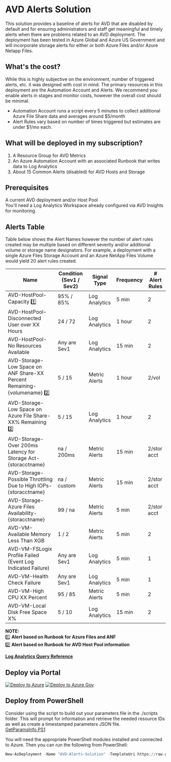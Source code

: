 # AVD Alerts Solution
This solution provides a baseline of alerts for AVD that are disabled by default and for ensuring administrators and staff get meaningful and timely alerts when there are problems related to an AVD deployment. The deployment has been tested in Azure Global and Azure US Government and will incorporate storage alerts for either or both Azure Files and/or Azure Netapp Files.

## What's the cost?
While this is highly subjective on the environment, number of triggered alerts, etc. it was designed with cost in mind. The primary resources in this deployment are the Automation Account and Alerts. We recommend you enable alerts in stages and monitor costs, however the overall cost should be minimal.  
- Automation Account runs a script every 5 minutes to collect additional Azure File Share data and averages around $5/month
- Alert Rules vary based on number of times triggered but estimates are under $1/mo each.

## What will be deployed in my subscription?
1. A Resource Group for AVD Metrics
2. An Azure Automation Account with an associated Runbook that writes data to Log Analytics
3. About 15 Common Alerts (disabled) for AVD Hosts and Storage

## Prerequisites
A current AVD deployment and/or Host Pool  
You'll need a Log Analytics Workspace already configured via AVD Insights for monitoring.  

## Alerts Table

Table below shows the Alert Names however the number of alert rules created may be multiple based on different severity and/or additional volume or storage name designators. For example, a deployment with a single Azure Files Storage Account and an Azure NetApp Files Volume would yield 20 alert rules created.

| Name                                                              | Condition (Sev1 / Sev2) |  Signal Type |  Frequency   |  # Alert Rules |
|---                                                                |---                      |---           |---           |---  
| AVD-HostPool-Capacity :one:                                       | 95% / 85%          | Log Analytics  |  5 min       |    2  |
| AVD-HostPool-Disconnected User over XX Hours                      | 24 / 72               | Log Analytics  |  1 hour      |   2  |
| AVD-HostPool-No Resources Available                               | Any are Sev1          | Log Analytics |  15 min      |  2   |
| AVD-Storage-Low Space on ANF Share-XX Percent Remaining-{volumename} :two: | 5 / 15               | Metric Alerts |   1 hour    |  2/vol  |
| AVD-Storage-Low Space on Azure File Share-XX% Remaining :two:     | 5 / 15                | Log Analytics  |   1 hour     |   2   |
| AVD-Storage-Over 200ms Latency for Storage Act-{storacctname}     | na / 200ms            | Metric Alerts |  15 min     |  2/stor acct |
| AVD-Storage-Possible Throttling Due to High IOPs-{storacctname}   | na / custom          | Metric Alerts | 15 min        | 2/stor acct |
| AVD-Storage-Azure Files Availability-{storacctname}               | 99 / na               | Metric Alerts | 5 min         | 2/stor acct |
| AVD-VM-Available Memory Less Than XGB                             | 1 / 2                 | Metric Alerts | 5 min         |   2  |
| AVD-VM-FSLogix Profile Failed (Event Log Indicated Failure)       | Any are Sev1          | Log Analytics | 5 min         |   1  |
| AVD-VM-Health Check Failure                                       | Any are Sev1          | Log Analytics | 5 min         |   1  |
| AVD-VM-High CPU XX Percent                                        | 95 / 85               | Metric Alerts | 5 min         |   2  |
| AVD-VM-Local Disk Free Space X%                                   | 5 / 10                | Log Analytics | 15 min        |   2  |

__NOTE:__  
:one: __Alert based on Runbook for Azure Files and ANF__  
:two: __Alert based on Runbook for AVD Host Pool information__  

[**Log Analytics Query Reference**](AlertQueryReference.md)

## Deploy via Portal

[![Deploy to Azure](https://aka.ms/deploytoazurebutton)](https://portal.azure.com/#create/Microsoft.Template/uri/https%3A%2F%2Fraw.githubusercontent.com%2FJCoreMS%2FAVDAlerts%2Fmain%2Fsolution.json)
[![Deploy to Azure Gov](https://aka.ms/deploytoazuregovbutton)](https://portal.azure.us/#create/Microsoft.Template/uri/https%3A%2F%2Fraw.githubusercontent.com%2FJCoreMS%2FAVDAlerts%2Fmain%2Fsolution.json)

## Deploy from PowerShell
Consider using the script to build out your parameters file in the ./scripts folder. This will prompt for information and retrieve the needed resource IDs as well as create a timestamped parameters JSON file.  
[GetParamsInfo.PS1](./scripts/GetParamsInfo.ps1)

You will need the appropriate PowerShell modules installed and connected to Azure.  Then you can run the following from PowerShell:  
```PowerShell
New-AzDeployment -Name "AVD-Alerts-Solution" -TemplateUri https://raw.githubusercontent.com/JCoreMS/AVDAlerts/main/solution.json -TemplateParameterFile <YourParametersFile> -Location <region>
```
